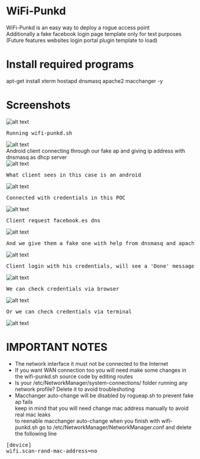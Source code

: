 # WiFi-Punkd

WiFi-Punkd is an easy way to deploy a rogue access point  
Additionally a fake facebook login page template only for test purposes  
(Future features websites login portal plugin template to load)  

# Install required programs
apt-get install xterm hostapd dnsmasq apache2 macchanger -y  

# Screenshots
![alt text](https://github.com/0bfxGH0ST/WiFi-Punkd/blob/main/screenshots/screenshot001.png)    
<pre>
Running wifi-punkd.sh
</pre>
![alt text](https://github.com/0bfxGH0ST/WiFi-Punkd/blob/main/screenshots/screenshot002.png)  
Android client connecting through our fake ap and giving ip address with dnsmasq as dhcp server  
</pre>
![alt text](https://github.com/0bfxGH0ST/WiFi-Punkd/blob/main/screenshots/screenshot4.png)  
<pre>
What client sees in this case is an android  
</pre>
![alt text](https://github.com/0bfxGH0ST/WiFi-Punkd/blob/main/screenshots/screenshot5.png)  
<pre>
Connected with credentials in this POC  
</pre>
![alt text](https://github.com/0bfxGH0ST/WiFi-Punkd/blob/main/screenshots/screenshot6.png)  
<pre>
Client request facebook.es dns   
</pre>
![alt text](https://github.com/0bfxGH0ST/WiFi-Punkd/blob/main/screenshots/screenshot7.png)  
<pre>
And we give them a fake one with help from dnsmasq and apache2 server  
</pre>
![alt text](https://github.com/0bfxGH0ST/WiFi-Punkd/blob/main/screenshots/screenshot8.png)  
<pre>
Client login with his credentials, will see a 'Done' message in the webpage (because this is a POC)  
</pre>
![alt text](https://github.com/0bfxGH0ST/WiFi-Punkd/blob/main/screenshots/screenshot9.png)  
<pre>
We can check credentials via browser  
</pre>
![alt text](https://github.com/0bfxGH0ST/WiFi-Punkd/blob/main/screenshots/screenshot10.png)  
<pre>
Or we can check credentials via terminal  
</pre>
![alt text](https://github.com/0bfxGH0ST/WiFi-Punkd/blob/main/screenshots/screenshot11.png)  


# IMPORTANT NOTES
* The network interface it must not be connected to the Internet  
* If you want WAN connection too you will need make some changes in the wifi-punkd.sh source code by editing routes  
* Is your /etc/NetworkManager/system-connections/ folder running any network profile? Delete it to avoid troubleshoting  
* Macchanger auto-change will be disabled by rogueap.sh to prevent fake ap fails  
keep in mind that you will need change mac address manually to avoid real mac leaks  
to reenable macchanger auto-change when you finish with wifi-punkd.sh go to /etc/NetworkManager/NetworkManager.conf and delete the following line

<pre>
[device]  
wifi.scan-rand-mac-address=no  
</pre>
